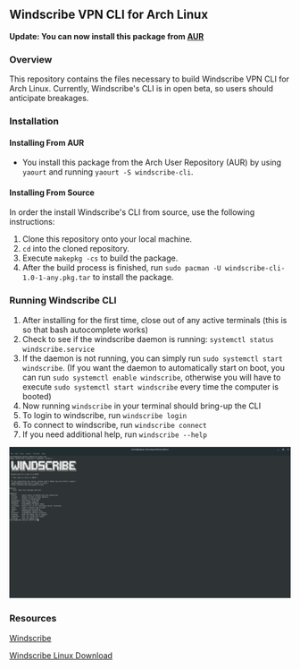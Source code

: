 ## Windscribe VPN CLI for Arch Linux

**Update: You can now install this package from [AUR](https://aur.archlinux.org/packages/windscribe-cli/)**

### Overview
This repository contains the files necessary to build Windscribe VPN CLI for Arch Linux. Currently, Windscribe's CLI is in open beta, so users should anticipate breakages.

### Installation

#### Installing From AUR
- You install this package from the Arch User Repository (AUR) by using `yaourt` and running `yaourt -S windscribe-cli`.

#### Installing From Source
In order the install Windscribe's CLI from source, use the following instructions:

1. Clone this repository onto your local machine.
2. `cd` into the cloned repository.
3. Execute `makepkg -cs` to build the package.
4. After the build process is finished, run `sudo pacman -U windscribe-cli-1.0-1-any.pkg.tar` to install the package.

### Running Windscribe CLI
1. After installing for the first time, close out of any active terminals (this is so that bash autocomplete works)
2. Check to see if the windscribe daemon is running: `systemctl status windscribe.service`
3. If the daemon is not running, you can simply run `sudo systemctl start windscribe`. (If you want the daemon to automatically start on boot, you can run `sudo systemctl enable windscribe`, otherwise you will have to execute `sudo systemctl start windscribe` every time the computer is booted)
4. Now running `windscribe` in your terminal should bring-up the CLI
5. To login to windscribe, run `windscribe login`
6. To connect to windscribe, run `windscribe connect`
7. If you need additional help, run `windscribe --help`

![Terminal](images/ready.png)

### Resources
[Windscribe](https://windscribe.com/)

[Windscribe Linux Download](https://windscribe.com/guides/linux)
